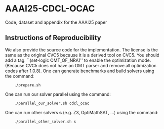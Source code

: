 # AAAI25-CDCL-OCAC
Code, dataset and appendix for the AAAI25 paper


## Instructions of Reproducibility

We also provide the source code for the implementation. The license is the same as the original CVC5 because it is a derived tool on CVC5. You should add a tag:  ``(set-logic OMT\_QF\_NRA)'' to enable the optimization mode. (Because CVC5 does not have an OMT parser and remove all optimization codes after 1.0.8). One can generate benchmarks and build solvers using the command:
```
    ./prepare.sh
```
One can run our solver parallel using the command:
```
    ./parallel_our_solver.sh cdcl_ocac
```
One can run other solvers **s** (e.g. Z3, OptiMathSAT, ...) using the command:
```
    ./parallel_other_solver.sh s
```
